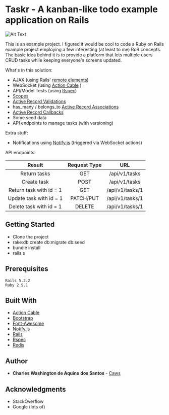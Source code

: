 # Taskr - A kanban-like todo example application on Rails

![Alt Text](https://i.imgur.com/N51MOOd.gif)

This is an example project.
I figured it would be cool to code a Ruby on Rails example project employing a few interesting (at least to me) RoR concepts. 
The basic idea behind it is to provide a platform that lets multiple users CRUD tasks while keeping everyone's screens updated.


What's in this solution:

* AJAX (using Rails' [remote elements](https://guides.rubyonrails.org/working_with_javascript_in_rails.html#remote-elements))
* WebSocket (using  [Action Cable](https://github.com/rails/rails/tree/master/actioncable) )
* API/Model Tests (using [Rspec](https://github.com/rspec/rspec-rails))
* [Scopes](https://guides.rubyonrails.org/active_record_querying.html#scopes)
* [Active Record Validations](https://guides.rubyonrails.org/active_record_validations.html)
* has_many / belongs_to [Active Record Associations](https://guides.rubyonrails.org/association_basics.html)
* [Active Record Callbacks](https://guides.rubyonrails.org/active_record_callbacks.html)
* Some seed data
* API endpoints to manage tasks (with versioning)

Extra stuff:
* Notifications using [Notify.js](https://notifyjs.jpillora.com/) (triggered via WebSocket actions)

API endpoints:

| Result | Request Type | URL |
| :---: | :---: | :---: |
| Return tasks| GET | /api/v1/tasks  |
| Create task | POST | /api/v1/tasks  |
| Return task with id = 1 | GET | /api/v1/tasks/1  |
| Update task with id = 1 | PATCH/PUT | /api/v1/tasks/1  |
| Delete task with id = 1 | DELETE | /api/v1/tasks/1  |

## Getting Started

* Clone the project
* rake:db create db:migrate db:seed
* bundle install
* rails s

## Prerequisites

```
Rails 5.2.2
Ruby 2.5.1
```

## Built With

* [Action Cable](https://github.com/rails/rails/tree/master/actioncable)
* [Bootstrap](https://github.com/twbs/bootstrap) 
* [Font-Awesome](https://github.com/FortAwesome/Font-Awesome)
* [Notify.js](https://notifyjs.jpillora.com/)
* [Rails](https://github.com/rails/rails)
* [Rspec](https://github.com/rspec/rspec-rails)
* [Redis](https://redis.io/)
 

## Author

* **Charles Washington de Aquino dos Santos** - [Caws](https://github.com/caws)

## Acknowledgments

* StackOverflow
* Google (lots of)
